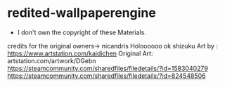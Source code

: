 # redited-wallpaperengine
* I don't own the copyright of these Materials. 

credits for the original owners->
nicandris
Holoooooo
ok shizuku
Art by : https://www.artstation.com/kaidichen
Original Art: artstation.com/artwork/DGebn
https://steamcommunity.com/sharedfiles/filedetails/?id=1583040279
https://steamcommunity.com/sharedfiles/filedetails/?id=824548506

